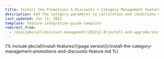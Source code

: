 ```yaml
---
title: Install the Promotions & Discounts + Category Management feature
description: Add the category parameter to calculation and conditions queries in the Promotions & Discounts feature.
last_updated: Jan 11, 2022
template: feature-integration-guide-template
redirect_from:
  - /docs/pbc/all/discount-management/202212.0/install-and-upgrade/install-the-promotions-and-discounts-category-management-feature.html
---
```

{% include pbc/all/install-features/{{page.version}}/install-the-category-management-promotions-and-discounts-feature.md %} <!-- To edit, see /_includes/pbc/all/install-features/202212.0/install-the-category-management-promotions-and-discounts-feature.md -->

